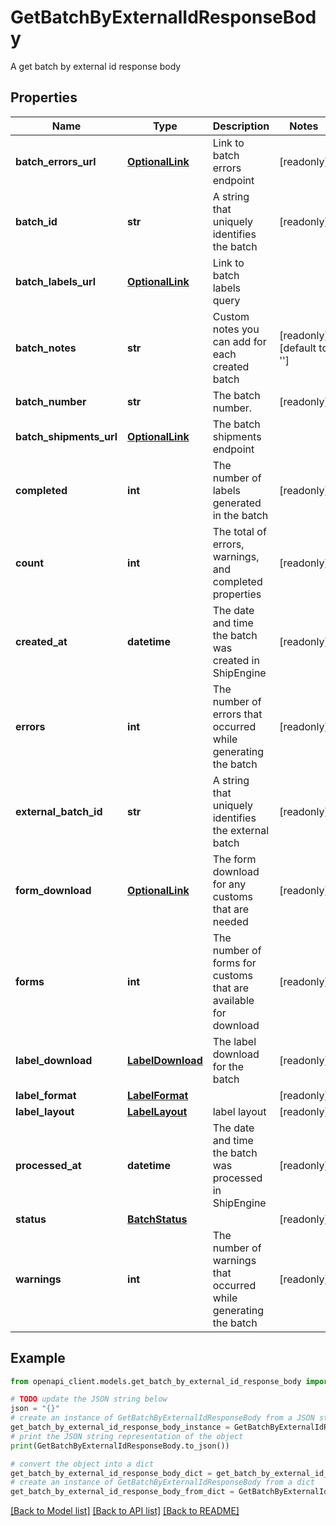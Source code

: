 # GetBatchByExternalIdResponseBody

A get batch by external id response body

## Properties

Name | Type | Description | Notes
------------ | ------------- | ------------- | -------------
**batch_errors_url** | [**OptionalLink**](OptionalLink.md) | Link to batch errors endpoint | [readonly] 
**batch_id** | **str** | A string that uniquely identifies the batch | [readonly] 
**batch_labels_url** | [**OptionalLink**](OptionalLink.md) | Link to batch labels query | 
**batch_notes** | **str** | Custom notes you can add for each created batch | [readonly] [default to '']
**batch_number** | **str** | The batch number. | [readonly] 
**batch_shipments_url** | [**OptionalLink**](OptionalLink.md) | The batch shipments endpoint | 
**completed** | **int** | The number of labels generated in the batch | [readonly] 
**count** | **int** | The total of errors, warnings, and completed properties | [readonly] 
**created_at** | **datetime** | The date and time the batch was created in ShipEngine | [readonly] 
**errors** | **int** | The number of errors that occurred while generating the batch | [readonly] 
**external_batch_id** | **str** | A string that uniquely identifies the external batch | [readonly] 
**form_download** | [**OptionalLink**](OptionalLink.md) | The form download for any customs that are needed | [readonly] 
**forms** | **int** | The number of forms for customs that are available for download | [readonly] 
**label_download** | [**LabelDownload**](LabelDownload.md) | The label download for the batch | [readonly] 
**label_format** | [**LabelFormat**](LabelFormat.md) |  | [readonly] 
**label_layout** | [**LabelLayout**](LabelLayout.md) | label layout | [readonly] 
**processed_at** | **datetime** | The date and time the batch was processed in ShipEngine | [readonly] 
**status** | [**BatchStatus**](BatchStatus.md) |  | [readonly] 
**warnings** | **int** | The number of warnings that occurred while generating the batch | [readonly] 

## Example

```python
from openapi_client.models.get_batch_by_external_id_response_body import GetBatchByExternalIdResponseBody

# TODO update the JSON string below
json = "{}"
# create an instance of GetBatchByExternalIdResponseBody from a JSON string
get_batch_by_external_id_response_body_instance = GetBatchByExternalIdResponseBody.from_json(json)
# print the JSON string representation of the object
print(GetBatchByExternalIdResponseBody.to_json())

# convert the object into a dict
get_batch_by_external_id_response_body_dict = get_batch_by_external_id_response_body_instance.to_dict()
# create an instance of GetBatchByExternalIdResponseBody from a dict
get_batch_by_external_id_response_body_from_dict = GetBatchByExternalIdResponseBody.from_dict(get_batch_by_external_id_response_body_dict)
```
[[Back to Model list]](../README.md#documentation-for-models) [[Back to API list]](../README.md#documentation-for-api-endpoints) [[Back to README]](../README.md)



